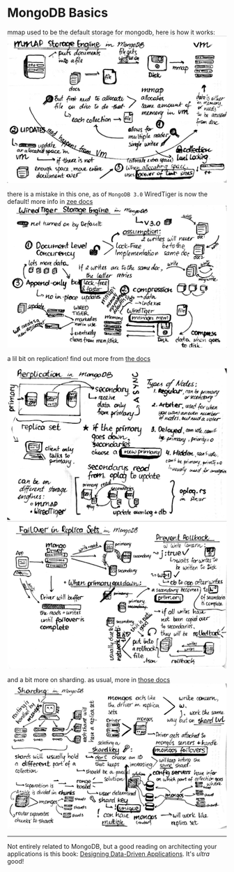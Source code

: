 # MongoDB Basics


mmap used to be the default storage for mongodb, here is how it works:
![mmap](/guides/img/mongodb/mmap.jpg)

there is a mistake in this one, as of `MongoDB 3.0` WiredTiger is now the default!
more info in [zee docs](https://docs.mongodb.com/manual/core/wiredtiger/)
![wired-tiger](/guides/img/mongodb/wired-tiger.jpg)

a lil bit on replication! find out more from [the docs](https://docs.mongodb.com/manual/replication/)

![replication](/guides/img/mongodb/replication.jpg)
![replication-failover](/guides/img/mongodb/replication-failover.jpg)

and a bit more on sharding. as usual, more in [those docs](https://docs.mongodb.com/manual/sharding/)
![sharding](/guides/img/mongodb/sharding.jpg)

---
Not entirely related to MongoDB, but a good reading on architecting your applications is this book: [Designing Data-Driven Applications](https://www.amazon.com/Designing-Data-Intensive-Applications-Reliable-Maintainable/dp/1449373321). It's *ultra* good!
